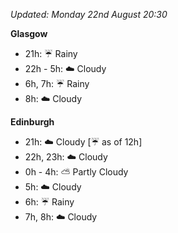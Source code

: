 *Updated: Monday 22nd August 20:30*

**Glasgow**

* 21h: :umbrella: Rainy
* 22h - 5h: :cloud: Cloudy
* 6h, 7h: :umbrella: Rainy
* 8h: :cloud: Cloudy

**Edinburgh**

* 21h: :cloud: Cloudy [:umbrella: as of 12h]
* 22h, 23h: :cloud: Cloudy
* 0h - 4h: :partly_sunny: Partly Cloudy
* 5h: :cloud: Cloudy
* 6h: :umbrella: Rainy
* 7h, 8h: :cloud: Cloudy
